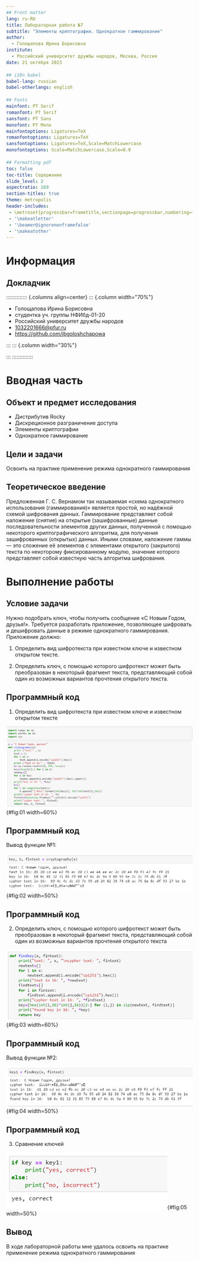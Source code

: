 ```yaml
---
## Front matter
lang: ru-RU
title: Лабораторная работа №7
subtitle: "Элементы криптографии. Однократное гаммирование"
author:
  - Голощапова Ирина Борисовна
institute:
  - Российский университет дружбы народов, Москва, Россия
date: 21 октября 2023

## i18n babel
babel-lang: russian
babel-otherlangs: english

## Fonts
mainfont: PT Serif
romanfont: PT Serif
sansfont: PT Sans
monofont: PT Mono
mainfontoptions: Ligatures=TeX
romanfontoptions: Ligatures=TeX
sansfontoptions: Ligatures=TeX,Scale=MatchLowercase
monofontoptions: Scale=MatchLowercase,Scale=0.9

## Formatting pdf
toc: false
toc-title: Содержание
slide_level: 2
aspectratio: 169
section-titles: true
theme: metropolis
header-includes:
 - \metroset{progressbar=frametitle,sectionpage=progressbar,numbering=fraction}
 - '\makeatletter'
 - '\beamer@ignorenonframefalse'
 - '\makeatother'
---
```


# Информация

## Докладчик

:::::::::::::: {.columns align=center}
::: {.column width="70%"}

  * Голощапова Ирина Борисовна
  * студентка уч. группы НФИбд-01-20
  * Российский университет дружбы народов
  * [1032201666@pfur.ru](mailto:1032201666@pfur.ru)
  * <https://github.com/ibgoloshchapowa>

:::
::: {.column width="30%"}



:::
::::::::::::::

# Вводная часть


## Объект и предмет исследования

- Дистрибутив Rocky
- Дискреционное разграничение доступа
- Элементы криптографии
- Однократное гаммирование


## Цели и задачи

Освоить на практике применение режима однократного гаммирования


## Теоретическое введение

Предложенная Г. С. Вернамом так называемая «схема однократного использования (гаммирования)» является простой, но надёжной схемой шифрования данных.
Гаммирование представляет собой наложение (снятие) на открытые (зашифрованные) данные последовательности элементов других данных, полученной с помощью некоторого криптографического алгоритма, для получения зашифрованных (открытых) данных. Иными словами, наложение
гаммы — это сложение её элементов с элементами открытого (закрытого)
текста по некоторому фиксированному модулю, значение которого представляет собой известную часть алгоритма шифрования.

# Выполнение работы

## Условие задачи

Нужно подобрать ключ, чтобы получить сообщение «С Новым Годом,
друзья!». Требуется разработать приложение, позволяющее шифровать и
дешифровать данные в режиме однократного гаммирования. Приложение
должно:

1. Определить вид шифротекста при известном ключе и известном открытом тексте.

2. Определить ключ, с помощью которого шифротекст может быть преобразован в некоторый фрагмент текста, представляющий собой один из
возможных вариантов прочтения открытого текста.


## Программный код

1. Определить вид шифротекста при известном ключе и известном открытом тексте

![функция №1](image/1.png){#fig:01 width=60%}

## Программный код

Вывод функции №1:

![Работа функции №1](image/2.png){#fig:02 width=50%}

## Программный код

2. Определить ключ, с помощью которого шифротекст может быть преобразован в некоторый фрагмент текста, представляющий собой один из возможных вариантов прочтения открытого текста

![функция №2](image/3.png){#fig:03 width=60%}


## Программный код

Вывод функции №2:

![Работа функции №2](image/4.png){#fig:04 width=50%}

## Программный код

3. Сравнение ключей 

![Сравнение ключей](image/5.png){#fig:05 width=50%}



## Вывод


В ходе лабораторной работы мне удалось освоить на практике применение режима однократного гаммирования





